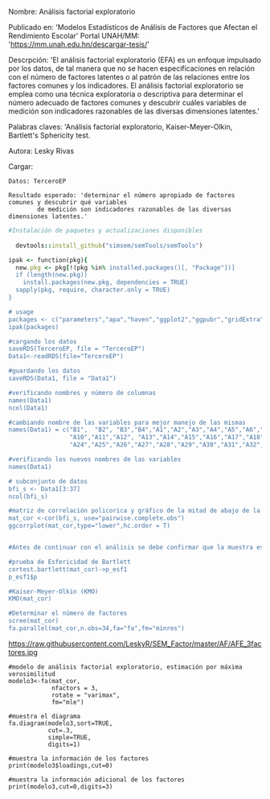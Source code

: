 
Nombre: Análisis factorial exploratorio

Publicado en: 'Modelos Estadísticos de Análisis de Factores que Afectan el Rendimiento Escolar' 
Portal UNAH/MM:	'https://mm.unah.edu.hn/descargar-tesis/'

Descrpción: 'El análisis factorial exploratorio (EFA) es un enfoque impulsado por los datos, de
	      tal manera que no se hacen especificaciones en relación con el número de factores
	      latentes o al patrón de las relaciones entre los factores comunes y los indicadores. 
	      El análisis factorial exploratorio se emplea como una técnica exploratoria o descriptiva
	      para determinar el número adecuado de factores comunes y descubrir cuáles variables
	      de medición son indicadores razonables de las diversas dimensiones latentes.'

Palabras claves: 'Análisis factorial exploratorio, Kaiser-Meyer-Olkin, Bartlett's Sphericity test. 

Autora: Lesky Rivas

Cargar: 

	Datos: TerceroEP

	Resultado esperado: 'determinar el número apropiado de factores comunes y descubrir qué variables 
		    de medición son indicadores razonables de las diversas dimensiones latentes.'  
  

```ruby
#Instalación de paquetes y actualizaciones disponibles
  
  devtools::install_github("simsem/semTools/semTools")

ipak <- function(pkg){
  new.pkg <- pkg[!(pkg %in% installed.packages()[, "Package"])]
  if (length(new.pkg)) 
    install.packages(new.pkg, dependencies = TRUE)
  sapply(pkg, require, character.only = TRUE)
}

# usage
packages <- c("parameters","apa","haven","ggplot2","ggpubr","gridExtra","apaTables", "reshape", "GPArotation", "mvtnorm", "psych", "psycho", "psychometric", "lavaan", "nFactors", "semPlot", "lavaan", "MVN", "semTools","polycor","ggcorrplot", "MVN", "car", "moments")
ipak(packages)

#cargando los datos
saveRDS(TerceroEP, file = "TerceroEP")
Data1<-readRDS(file="TerceroEP")

#guardando los datos
saveRDS(Data1, file = "Data1")

#verificando nombres y número de columnas
names(Data1)
ncol(Data1)

#cambiando nombre de las variables para mejor manejo de las mismas
names(Data1) = c("B1",	"B2", "B3","B4","A1","A2","A3","A4","A5","A6","A7","A8","A9",
                 "A10","A11","A12", "A13","A14","A15","A16","A17","A18","A19","A20","A21","A22","A23",
                 "A24","A25","A26","A27","A28","A29","A30","A31","A32","A33","PL")

#verificando los nuevos nombres de las variables
names(Data1)

# subconjunto de datos 
bfi_s <- Data1[3:37] 
ncol(bfi_s)

#matriz de correlación policorica y gráfico de la mitad de abajo de la matriz
mat_cor <-cor(bfi_s, use="pairwise.complete.obs") 
ggcorrplot(mat_cor,type="lower",hc.order = T) 


#Antes de continuar con el análisis se debe confirmar que la muestra es válida para realizar el análisis factorial. Uno de los test que ayudan a validar los datos es el test de adecuación muestral de Kaiser-Meyer-Olkin (KMO), y la prueba de Esfericidad de Bartlett. 

#prueba de Esfericidad de Bartlett
cortest.bartlett(mat_cor)->p_esf1
p_esf1$p

#Kaiser-Meyer-Olkin (KMO)
KMO(mat_cor)  

#Determinar el número de factores
scree(mat_cor)
fa.parallel(mat_cor,n.obs=34,fa="fa",fm="minres")
```

https://raw.githubusercontent.com/LeskyR/SEM_Factor/master/AF/AFE_3factores.jpg

```
#modelo de análisis factorial exploratorio, estimación por máxima verosimilitud
modelo3<-fa(mat_cor,
            nfactors = 3,
            rotate = "varimax",
            fm="mle") 

#muestra el diagrama            
fa.diagram(modelo3,sort=TRUE,
           cut=.3,
           simple=TRUE,
           digits=1)

#muestra la información de los factores
print(modelo3$loadings,cut=0)

#muestra la información adicional de los factores 
print(modelo3,cut=0,digits=3) 
```
